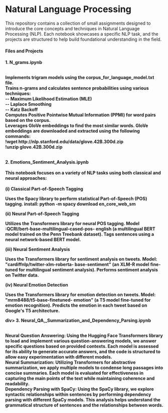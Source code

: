 <!DOCTYPE html>
<html> 
<body>
      <h1> Natural Language Processing </h1>
            <div>
                  <p>
                   This repository contains a collection of small assignments designed to introduce the core concepts and techniques in                         Natural Language Processing (NLP). Each notebook showcases a specific NLP task, and the projects are structured to help                      build foundational understanding in the field.
                  </p>            
            </div>
      <h4> Files and Projects <h4/>
            <div>
                   1. N_grams.ipynb
                        <p>
                            <br> Implements trigram models using the corpus_for_language_model.txt file.
                            <br> Trains n-grams and calculates sentence probabilities using various techniques:
                            <br> -- Maximum Likelihood Estimation (MLE)
                            <br> -- Laplace Smoothing
                            <br> -- Katz Backoff
                            <br>Computes Positive Pointwise Mutual Information (PPMI) for word pairs based on the corpus.
                            <br>Leverages GloVe embeddings to find the most similar words. GloVe embeddings are downloaded and extracted                                     using the following commands:
                            <br>!wget http://nlp.stanford.edu/data/glove.42B.300d.zip
                            <br>!unzip glove.42B.300d.zip<br>
                        </p>
              </div>
              <div>
                   <br> 2. Emotions_Sentiment_Analysis.ipynb <br>
                  <br> This notebook focuses on a variety of NLP tasks using both classical and neural approaches: <br><br>
                   (i) Classical Part-of-Speech Tagging
                              <p> Uses the Spacy library to perform statistical Part-of-Speech (POS) tagging. install: python -m spacy                                         download en_core_web_sm 
                              </p> 
                   (ii) Neural Part-of-Speech Tagging
                               <p> Utilizes the Transformers library for neural POS tagging. Model :QCRI/bert-base-multilingual-cased-pos-                                      english (a multilingual BERT model trained on the Penn Treebank dataset). Tags sentences using a neural                                      network-based BERT model.
                               </p>
                   (iii) Neural Sentiment Analysis
                               <p> Uses the Transformers library for sentiment analysis on tweets. Model: "cardiffnlp/twitter-xlm-roberta-                                      base-sentiment" (an XLM-R model fine-tuned for multilingual sentiment analysis). Performs sentiment                                          analysis on Twitter data. 
                               </p>
                  (iv) Neural Emotion Detection
                                <p> Uses the Transformers library for emotion detection on tweets. Model: "mrm8488/t5-base-finetuned-                                            emotion" (a T5 model fine-tuned for emotion recognition). Predicts the emotion in each tweet based on                                        Google's T5 architecture.
                                </p>
            </div>
            div>
                   3. Neural_QA,_Summarization_and_Dependency_Parsing.ipynb<br>
                        <p>
                            <br> Neural Question Answering: Using the Hugging Face Transformers library to load and implement various question-answering models, we answer specific questions based on provided contexts. Each model is assessed for its ability to generate accurate answers, and the code is structured to allow easy experimentation with different models.
                            <br> Neural Summarization: Utilizing Transformers for abstractive summarization, we apply multiple models to condense long passages into concise summaries. Each model is evaluated for effectiveness in capturing the main points of the text while maintaining coherence and readability.
                            <br> Dependency Parsing with SpaCy: Using the SpaCy library, we explore syntactic relationships within sentences by performing dependency parsing with different SpaCy models. This analysis helps understand the grammatical structure of sentences and the relationships between words.
                        </p>
              </div>
</body>
</html>
